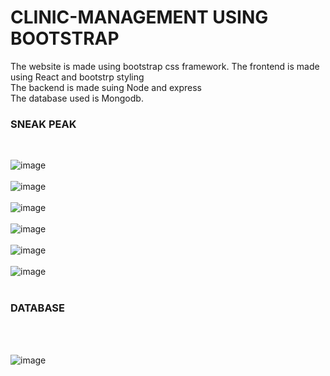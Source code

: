 # CLINIC-MANAGEMENT USING BOOTSTRAP

The website is made using bootstrap css framework. The frontend is made using React and bootstrp styling<br>
The backend is made suing Node and express <br>
The database used is Mongodb. 


<h3>SNEAK PEAK</h3>

<br>

![image](https://github.com/user-attachments/assets/a899d12a-27cf-486b-b540-467c75eeb063)
<br>
<br>
![image](https://github.com/user-attachments/assets/6f3eb0d2-e52b-4530-af4d-5fb252c39f69)
<br>
<br>
![image](https://github.com/user-attachments/assets/42ab48fd-2315-4fec-8c9f-0f9e60bb1c62)
<br>
<br>
![image](https://github.com/user-attachments/assets/52872bee-aeeb-4204-aee4-e781dabcd9c3)
<br>
<br>
![image](https://github.com/user-attachments/assets/cf435891-bb58-4719-97ba-fa936e854a89)
<br>
<br>
![image](https://github.com/user-attachments/assets/d3c4519b-81a4-4781-baa1-325f9c6c922d)
<br>
<br>
<h3>DATABASE</h3>
<br>
<br>
  
![image](https://github.com/user-attachments/assets/2400d179-d7f5-4f06-9d16-67debfba5d3b)
